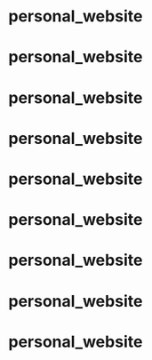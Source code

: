 # personal_website
# personal_website
# personal_website
# personal_website
# personal_website
# personal_website
# personal_website
# personal_website
# personal_website
